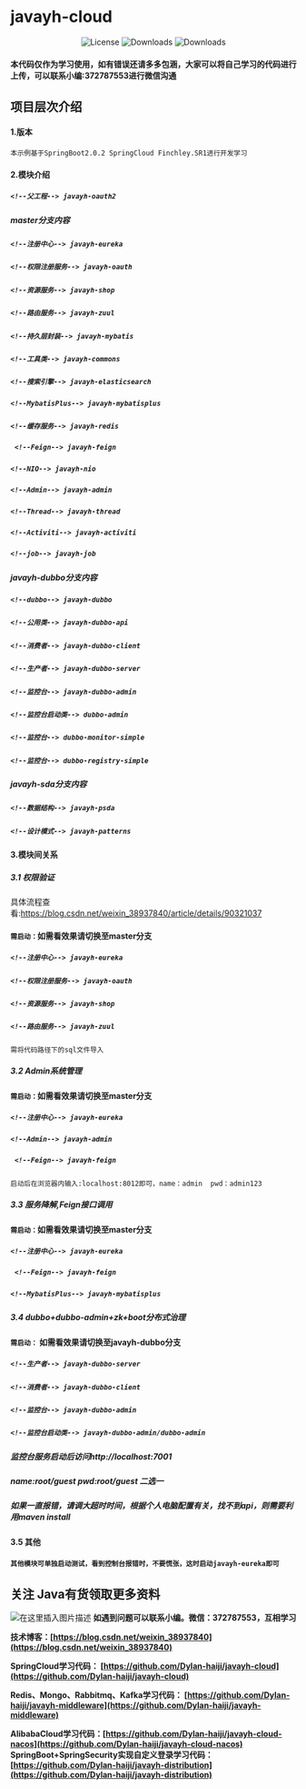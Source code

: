 # javayh-cloud

<p align="center">
  <img src='https://img.shields.io/badge/license-Apache%202-4EB1BA.svg' alt='License'/>
  <img src="https://img.shields.io/badge/Spring%20Boot-2.0.3.RELEASE-blue" alt="Downloads"/>
  <img src="https://img.shields.io/badge/Spring%20Cloud%20Finchley.SR1-blue" alt="Downloads"/>
</p>

#### 本代码仅作为学习使用，如有错误还请多多包涵，大家可以将自己学习的代码进行上传，可以联系小编:372787553进行微信沟通

## 项目层次介绍
#### 1.版本
`本示例基于SpringBoot2.0.2 SpringCloud Finchley.SR1进行开发学习`
#### 2.模块介绍
##### `<!--父工程--> javayh-oauth2`
#####   master分支内容
##### `<!--注册中心--> javayh-eureka`
##### `<!--权限注册服务--> javayh-oauth`
##### `<!--资源服务--> javayh-shop`
##### `<!--路由服务--> javayh-zuul` 
##### `<!--持久层封装--> javayh-mybatis`
##### `<!--工具类--> javayh-commons`
##### `<!--搜索引擎--> javayh-elasticsearch`
##### `<!--MybatisPlus--> javayh-mybatisplus`
##### `<!--缓存服务--> javayh-redis`
##### ` <!--Feign--> javayh-feign`
##### `<!--NIO--> javayh-nio`
##### `<!--Admin--> javayh-admin`
##### `<!--Thread--> javayh-thread`
##### `<!--Activiti--> javayh-activiti`
##### `<!--job--> javayh-job`
#####  javayh-dubbo分支内容
##### `<!--dubbo--> javayh-dubbo`
##### `<!--公用类--> javayh-dubbo-api`
##### `<!--消费者--> javayh-dubbo-client`
##### `<!--生产者--> javayh-dubbo-server`
##### `<!--监控台--> javayh-dubbo-admin`
##### `<!--监控台启动类--> dubbo-admin`
##### `<!--监控台--> dubbo-monitor-simple`
##### `<!--监控台--> dubbo-registry-simple`
#####  javayh-sda分支内容
##### `<!--数据结构--> javayh-psda`
##### `<!--设计模式--> javayh-patterns`
#### 3.模块间关系
##### 3.1 权限验证
具体流程查看:https://blog.csdn.net/weixin_38937840/article/details/90321037
#### `需启动：`如需看效果请切换至master分支
##### `<!--注册中心--> javayh-eureka`
##### `<!--权限注册服务--> javayh-oauth`
##### `<!--资源服务--> javayh-shop`
##### `<!--路由服务--> javayh-zuul` 
`需将代码路径下的sql文件导入`
##### 3.2 Admin系统管理
#### `需启动：`如需看效果请切换至master分支
##### `<!--注册中心--> javayh-eureka`
##### `<!--Admin--> javayh-admin`
##### ` <!--Feign--> javayh-feign`
`启动后在浏览器内输入:localhost:8012即可，name：admin  pwd：admin123`
##### 3.3 服务降解,Feign接口调用
#### `需启动：`如需看效果请切换至master分支
##### `<!--注册中心--> javayh-eureka`
##### ` <!--Feign--> javayh-feign`
##### `<!--MybatisPlus--> javayh-mybatisplus`
##### 3.4 dubbo+dubbo-admin+zk+boot分布式治理
#### `需启动：` 如需看效果请切换至javayh-dubbo分支
##### `<!--生产者--> javayh-dubbo-server`
##### `<!--消费者--> javayh-dubbo-client`
##### `<!--监控台--> javayh-dubbo-admin`
##### `<!--监控台启动类--> javayh-dubbo-admin/dubbo-admin`
#####  监控台服务启动后访问http://localhost:7001 
#####  name:root/guest  pwd:root/guest 二选一
##### 如果一直报错，请调大超时时间，根据个人电脑配置有关，找不到api，则需要利用maven install
#### 3.5 其他
#### `其他模块可单独启动测试，看到控制台报错时，不要慌张，这时启动javayh-eureka即可`
## 关注 Java有货领取更多资料
![在这里插入图片描述](https://img-blog.csdnimg.cn/20191112104505246.jpg)
**如遇到问题可以联系小编。微信：372787553，互相学习**

**技术博客：[https://blog.csdn.net/weixin_38937840](https://blog.csdn.net/weixin_38937840)**

**SpringCloud学习代码： [https://github.com/Dylan-haiji/javayh-cloud](https://github.com/Dylan-haiji/javayh-cloud)**

**Redis、Mongo、Rabbitmq、Kafka学习代码： [https://github.com/Dylan-haiji/javayh-middleware](https://github.com/Dylan-haiji/javayh-middleware)**

**AlibabaCloud学习代码：[https://github.com/Dylan-haiji/javayh-cloud-nacos](https://github.com/Dylan-haiji/javayh-cloud-nacos)**
**SpringBoot+SpringSecurity实现自定义登录学习代码：[https://github.com/Dylan-haiji/javayh-distribution](https://github.com/Dylan-haiji/javayh-distribution)**

